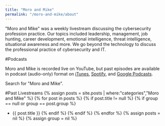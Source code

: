 ```yaml
---
title: "Moro and Mike"
permalink: "/moro-and-mike/about"
---
```

"Moro and Mike" was a weekly livestream discussing the cybersecurity profession practice. Our topics included leadership, management, job hunting, career development, emotional intelligence, threat intelligence, situational awareness and more. We go beyond the technology to discuss the professional practice of cybersecurity and IT.
		
#Podcasts

Moro and Mike is recorded live on YouTube, but past episodes are available in podcast (audio-only) format on [iTunes](https://podcasts.apple.com/ca/podcast/moro-and-mike/id1523514571), [Spotify](https://open.spotify.com/show/0YK3VLKedbZ3YZyj33v7Cq?si=PtWdFp3ATJ21jhnp3TRvdw), and [Google Podcasts](https://podcasts.google.com/feed/aHR0cHM6Ly93d3cuY3liZXJsaWJyYXJpYW4uY2EvbW9yby1hbmQtbWlrZS9wb2RjYXN0LnJzcw?sa=X&ved=0CAYQrrcFahcKEwi4zImFw-TqAhUAAAAAHQAAAAAQAQ). 

Search for "Moro and Mike".

#Past Livestreams
{% assign posts = site.posts | where:"categories","Moro and Mike" %}
{% for post in posts %}
{% if post.title != null %}
{% if group == null or group == post.group %}         
- {{ post.title }}
{% endif %}
{% endif %}
{% endfor %}
{% assign posts = nil %}
{% assign group = nil %}
